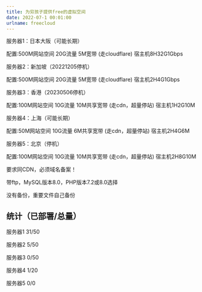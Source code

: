 ```yaml
---
title: 为穷孩子提供free的虚拟空间
date: 2022-07-1 00:01:00
urlname: freecloud
---
```

服务器1：日本大阪（可能长期）

配置:500M网站空间 20G流量 5M宽带 (走cloudflare) 宿主机8H32G1Gbps

服务器2：新加坡（20221205停机）

配置:500M网站空间 20G流量 5M宽带 (走cloudflare) 宿主机2H4G1Gbps

服务器3：香港（20230506停机）

配置:100M网站空间 10G流量 10M共享宽带 (走cdn，超量停站) 宿主机1H2G10M

服务器4：上海（可能长期）

配置:50M网站空间 10G流量 6M共享宽带 (走cdn，超量停站) 宿主机2H4G6M

服务器5：北京（停机）

配置:100M网站空间 10G流量 10M共享宽带 (走cdn，超量停站) 宿主机2H8G10M

要求同CDN，必须域名备案！

带ftp，MySQL版本8.0，PHP版本7.2或8.0选择

没有备份，重要文件自己备份

## 统计（已部署/总量）

服务器1   31/50

服务器2   5/50

服务器3   0/50

服务器4   1/20

服务器5   0/0


